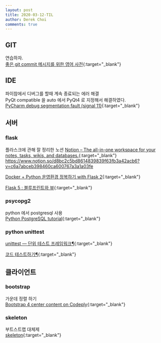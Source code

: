 ```yaml
---
layout: post
title: 2020-03-12-TIL
author: Derek Choi
comments: true
---
```

## GIT
연습하자.  
[좋은 git commit 메시지를 위한 영어 사전](https://blog.ull.im/engineering/2019/03/10/logs-on-git.html){:target="_blank"}


## IDE

파이참에서 디버그를 할때 계속 종료되는 에러 해결  
PyQt compatible 을 auto 에서 PyQt4 로 지정해서 해결하였다.  
[PyCharm debug segmentation fault (signal 11)](https://stackoverflow.com/questions/40203572/pycharm-debug-segmentation-fault-signal-11){:target="_blank"}

## 서버
### flask

플라스크에 관해 잘 정리한 노션
[Notion – The all-in-one workspace for your notes, tasks, wikis, and databases.](https://www.notion.so/d8bc2c5bd8614839839f63fb3a42acb6?v=c6a7abceb398460ca600767a3a1a03fe){:target="_blank"}
https://www.notion.so/d8bc2c5bd8614839839f63fb3a42acb6?v=c6a7abceb398460ca600767a3a1a03fe

[Docker + Python  운영환경 정복하기 with Flask 2](https://tech.blueprint-lab.com/tech_blog_flask_api_demo_2/#){:target="_blank"}

[Flask 5 : 블루프린트와 뷰](https://www.finterstella.com/11){:target="_blank"}

### psycopg2
python 에서 postgresql 사용  
[Python PostgreSQL tutorial](http://zetcode.com/python/psycopg2/){:target="_blank"}

### python unittest
[unittest — 단위 테스트 프레임워크¶](https://docs.python.org/ko/3/library/unittest.html){:target="_blank"}

[코드 테스트하기¶](https://python-guide-kr.readthedocs.io/ko/latest/writing/tests.html){:target="_blank"}



## 클라이언트
### bootstrap
가운데 정렬 하기  
[Bootstrap 4 center content on Codeply](https://www.codeply.com/go/FeYASlofiC/bootstrap-4-center-content){:target="_blank"}


### skeleton
부트스트랩 대체제  
[skeleton](http://getskeleton.com/#intro){:target="_blank"}

